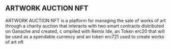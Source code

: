 ## ARTWORK AUCTION NFT
ARTWORK AUCTION NFT is a platform for managing the sale of works 
of art through a charity auction that interacts with
two smart contracts distributed on Ganache and created, c
ompiled with Remix Ide, an Token erc20 that will be used as a spendable currency 
and an token erc721 used to create works of art nft